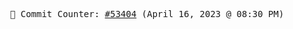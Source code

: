 <p align="center">
    <samp>
        📮 Commit Counter: <a href="https://github.com/Javascript-void0/Javascript-void0/commits/main">#53404</a> (April 16, 2023 @ 08:30 PM)
    </samp>
</p>